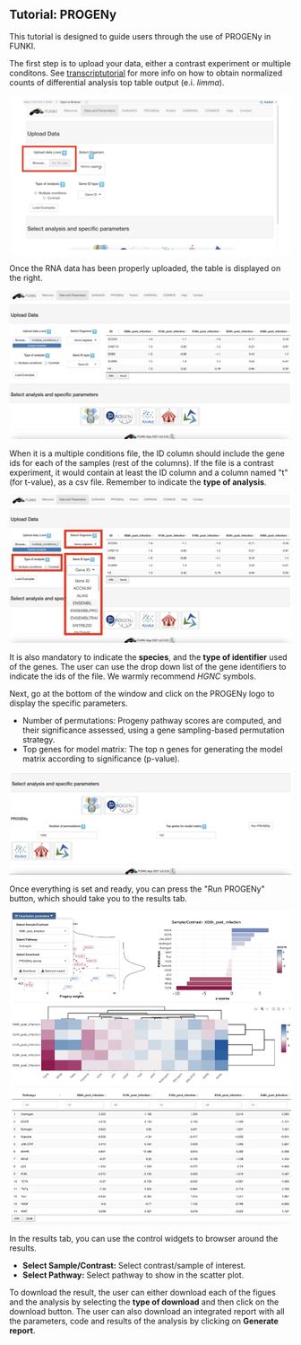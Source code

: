 ## Tutorial: PROGENy

This tutorial is designed to guide users through the use of PROGENy in FUNKI.

The first step is to upload your data, either a contrast experiment or multiple conditons.
See [transcriptutorial](https://github.com/saezlab/transcriptutorial) for more info on how to obtain normalized counts of differential analysis top table output (e.i. _limma_).

![](scs/01_upload_expression.001.png)

Once the RNA data has been properly uploaded, the table is displayed on the right.

![](scs/02_display_table.002.png)

When it is a multiple conditions file, 
the ID column should include the gene ids for each of the samples (rest of the columns).
If the file is a contrast experiment, 
it would contain at least the ID column and a column named "t" (for t-value), as a csv file.
Remember to indicate the **type of analysis**.

![](scs/03_gene_id.002.png)

It is also mandatory to indicate the **species**, and the **type of identifier** used of the genes.
The user can use the drop down list of the gene identifiers to indicate the ids of the file.
We warmly recommend _HGNC_ symbols.

Next, go at the bottom of the window and click on the PROGENy logo to display the specific parameters.

* Number of permutations: Progeny pathway scores are computed, and their significance assessed, using a gene sampling-based permutation strategy.
* Top genes for model matrix: The top n genes for generating the model matrix according to significance (p-value).

![](scs/04_progeny_logo.001.png)

Once everything is set and ready, 
you can press the "Run PROGENy" button, 
which should take you to the results tab.

![](scs/05_running_progeny.001.png)

In the results tab, you can use the control widgets to browser around the results.

* **Select Sample/Contrast:** Select contrast/sample of interest.
* **Select Pathway:** Select pathway to show in the scatter plot.

To download the result, the user can either download each of the figues and the analysis by selecting the **type of download** and then click on the download button.
The user can also download an integrated report with all the parameters, code and results of the analysis by clicking on **Generate report**.
